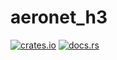 # aeronet_h3

[![crates.io](https://img.shields.io/crates/v/aeronet_h3.svg)](https://crates.io/crates/aeronet_h3)
[![docs.rs](https://img.shields.io/docsrs/aeronet_h3)](https://docs.rs/aeronet_h3)

